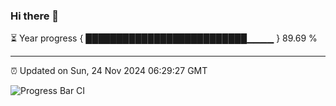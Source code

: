 ### Hi there 👋

⏳ Year progress { ██████████████████████████▁▁▁▁ } 89.69 %

---

⏰ Updated on Sun, 24 Nov 2024 06:29:27 GMT

![Progress Bar CI](https://github.com/ZhaoGui/ZhaoGui/workflows/Progress%20Bar%20CI/badge.svg)
